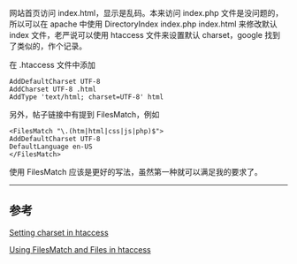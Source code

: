 <!-- title:在 htaccess 文件中设置字符集 -->
<!-- keywords:htaccess -->

网站首页访问 index.html，显示是乱码。本来访问 index.php 文件是没问题的，所以可以在 apache 中使用 DirectoryIndex index.php index.html 来修改默认 index 文件，老严说可以使用 htaccess 文件来设置默认 charset，google 找到了类似的，作个记录。

在 .htaccess 文件中添加

```
AddDefaultCharset UTF-8
AddCharset UTF-8 .html
AddType 'text/html; charset=UTF-8' html
```

另外，帖子链接中有提到 FilesMatch，例如

```
<FilesMatch "\.(htm|html|css|js|php)$">
AddDefaultCharset UTF-8
DefaultLanguage en-US
</FilesMatch>
```

使用 FilesMatch 应该是更好的写法，虽然第一种就可以满足我的要求了。

---

## 参考

[Setting charset in htaccess](http://www.askapache.com/htaccess/setting-charset-in-htaccess.html)

[Using FilesMatch and Files in htaccess](http://www.askapache.com/htaccess/using-filesmatch-and-files-in-htaccess.html)
